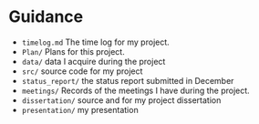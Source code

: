 # Guidance

* `timelog.md` The time log for my project.
* `Plan/` Plans for this project.
* `data/` data I acquire during the project
* `src/` source code for my project
* `status_report/` the status report submitted in December
* `meetings/` Records of the meetings I have during the project.
* `dissertation/` source and for my project dissertation
* `presentation/` my presentation
